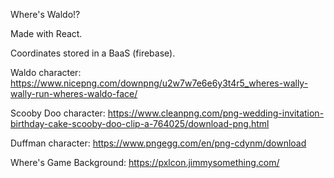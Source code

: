 Where's Waldo!?

Made with React.

Coordinates stored in a BaaS (firebase).

Waldo character:
https://www.nicepng.com/downpng/u2w7w7e6e6y3t4r5_wheres-wally-wally-run-wheres-waldo-face/

Scooby Doo character:
https://www.cleanpng.com/png-wedding-invitation-birthday-cake-scooby-doo-clip-a-764025/download-png.html

Duffman character:
https://www.pngegg.com/en/png-cdynm/download

Where's Game Background:
https://pxlcon.jimmysomething.com/
